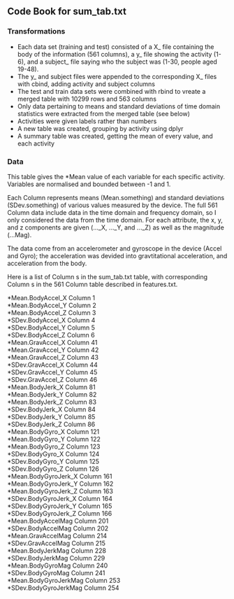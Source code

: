 ## Code Book for sum_tab.txt

### Transformations
- Each data set (training and test) consisted of a X_ file containing the body of the information (561 columns), a y_ file showing the activity (1-6),  and a subject_ file saying who the subject was (1-30, people aged 19-48).
- The y_ and subject files were appended to the corresponding X_ files with cbind, adding activity and subject columns
- The test and train data sets were combined with rbind to vreate a merged table with 10299 rows and 563 columns
- Only data pertaining to means and standard deviations of time domain statistics were extracted from the merged table (see below)
- Activities were given labels rather than numbers
- A new table was created, grouping by activity using dplyr
- A summary table was created, getting the mean of every value, and each activity

### Data

This table gives the *Mean value of each variable for each specific activity. Variables are normalised and bounded between -1 and 1.

Each  Column  represents  means (Mean.something) and standard deviations (SDev.something) of various values measured by the device. The full 561  Column  data include data in the time domain and frequency domain, so I only considered the data from the time domain. For each attribute, the x, y, and z components are given (..._X, ..._Y, and ..._Z) as well as the magnitude (...Mag).

The data come from an accelerometer and gyroscope in the device (Accel and Gyro); the acceleration was devided into gravtitational acceleration, and acceleration  from the body. 

Here is a list of  Column s in the sum_tab.txt table, with corresponding  Column s in the 561  Column  table described in features.txt.

*Mean.BodyAccel_X  Column 1   
*Mean.BodyAccel_Y  Column 2   
*Mean.BodyAccel_Z  Column 3   
*SDev.BodyAccel_X  Column 4   
*SDev.BodyAccel_Y  Column 5   
*SDev.BodyAccel_Z  Column 6   
*Mean.GravAccel_X  Column 41   
*Mean.GravAccel_Y  Column 42   
*Mean.GravAccel_Z  Column 43   
*SDev.GravAccel_X  Column 44   
*SDev.GravAccel_Y  Column 45   
*SDev.GravAccel_Z  Column 46   
*Mean.BodyJerk_X  Column 81   
*Mean.BodyJerk_Y  Column 82   
*Mean.BodyJerk_Z  Column 83   
*SDev.BodyJerk_X  Column 84   
*SDev.BodyJerk_Y  Column 85   
*SDev.BodyJerk_Z  Column 86   
*Mean.BodyGyro_X  Column 121   
*Mean.BodyGyro_Y  Column 122   
*Mean.BodyGyro_Z  Column 123   
*SDev.BodyGyro_X  Column 124   
*SDev.BodyGyro_Y  Column 125   
*SDev.BodyGyro_Z  Column 126   
*Mean.BodyGyroJerk_X  Column 161   
*Mean.BodyGyroJerk_Y  Column 162   
*Mean.BodyGyroJerk_Z  Column 163    
*SDev.BodyGyroJerk_X  Column 164   
*SDev.BodyGyroJerk_Y  Column 165   
*SDev.BodyGyroJerk_Z  Column 166   
*Mean.BodyAccelMag  Column 201   
*SDev.BodyAccelMag  Column 202   
*Mean.GravAccelMag  Column 214   
*SDev.GravAccelMag  Column 215   
*Mean.BodyJerkMag  Column 228   
*SDev.BodyJerkMag  Column 229   
*Mean.BodyGyroMag  Column 240   
*SDev.BodyGyroMag  Column 241   
*Mean.BodyGyroJerkMag  Column 253   
*SDev.BodyGyroJerkMag  Column 254   